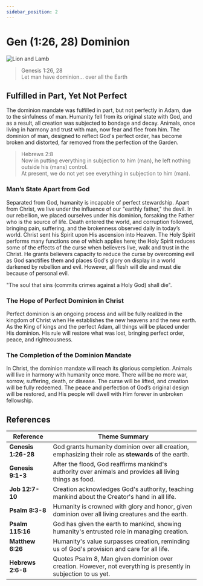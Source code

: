 ```yaml
---
sidebar_position: 2
---
```


# Gen (1:26, 28) Dominion

![Lion and Lamb](./lion-lamb.png)

> Genesis 1:26, 28 \
> Let man have dominion... over all the Earth

## Fulfilled in Part, Yet Not Perfect

The dominion mandate was fulfilled in part, but not perfectly in Adam, due to the sinfulness of man.
Humanity fell from its original state with God, and as a result, all creation was subjected to bondage and decay.
Animals, once living in harmony and trust with man, now fear and flee from him.
The dominion of man, designed to reflect God's perfect order, has become broken and distorted, far removed from the perfection of the Garden.

> Hebrews 2:8 \
> Now in putting everything in subjection to him (man), he left nothing outside his (mans) control. \
> At present, we do not yet see everything in subjection to him (man).

### Man’s State Apart from God

Separated from God, humanity is incapable of perfect stewardship.
Apart from Christ, we live under the influence of our "earthly father," the devil.
In our rebellion, we placed ourselves under his dominion, forsaking the Father who is the source of life.
Death entered the world, and corruption followed, bringing pain, suffering, and the brokenness observed daily in today’s world.
Christ sent his Spirit upon His ascension into Heaven.
The Holy Spirit performs many functions one of which applies here;
the Holy Spirit reduces some of the effects of the curse when believers live, walk and trust in the Christ.
He grants believers capacity to reduce the curse by overcoming evil as God sanctifies them and places God's glory on display in a world darkened by rebellion and evil.
However, all flesh will die and must die because of personal evil.

"The soul that sins (commits crimes against a Holy God) shall die".

### The Hope of Perfect Dominion in Christ

Perfect dominion is an ongoing process and will be fully realized in the kingdom of Christ when He establishes the new heavens and the new earth. As the King of kings and the perfect Adam, all things will be placed under His dominion. His rule will restore what was lost, bringing perfect order, peace, and righteousness.

### The Completion of the Dominion Mandate

In Christ, the dominion mandate will reach its glorious completion. Animals will live in harmony with humanity once more. There will be no more war, sorrow, suffering, death, or disease. The curse will be lifted, and creation will be fully redeemed. The peace and perfection of God’s original design will be restored, and His people will dwell with Him forever in unbroken fellowship.

## References

| **Reference**       | **Theme Summary**                                                                                               |
| ------------------- | --------------------------------------------------------------------------------------------------------------- |
| **Genesis 1:26-28** | God grants humanity dominion over all creation, emphasizing their role as **stewards** of the earth.            |
| **Genesis 9:1-3**   | After the flood, God reaffirms mankind's authority over animals and provides all living things as food.         |
| **Job 12:7-10**     | Creation acknowledges God's authority, teaching mankind about the Creator's hand in all life.                   |
| **Psalm 8:3-8**     | Humanity is crowned with glory and honor, given dominion over all living creatures and the earth.               |
| **Psalm 115:16**    | God has given the earth to mankind, showing humanity's entrusted role in managing creation.                     |
| **Matthew 6:26**    | Humanity's value surpasses creation, reminding us of God's provision and care for all life.                     |
| **Hebrews 2:6-8**   | Quotes Psalm 8, Man given dominion over creation. However, not everything is presently in subjection to us yet. |
